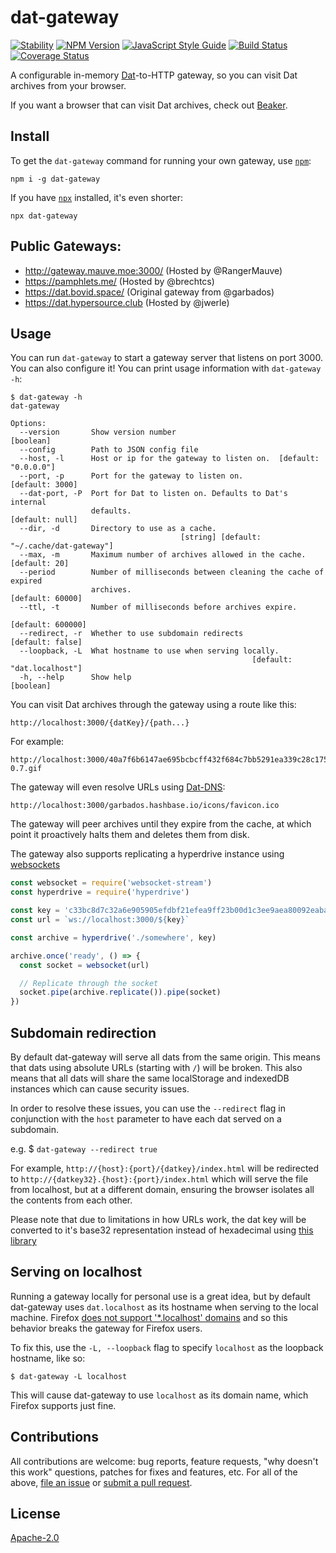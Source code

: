 # dat-gateway

[![Stability](https://img.shields.io/badge/stability-experimental-orange.svg)](https://nodejs.org/api/documentation.html#documentation_stability_index)
[![NPM Version](https://img.shields.io/npm/v/dat-gateway.svg)](https://www.npmjs.com/package/dat-gateway)
[![JavaScript Style Guide](https://img.shields.io/badge/code_style-standard-brightgreen.svg)](https://standardjs.com)
[![Build Status](https://travis-ci.org/garbados/dat-gateway.svg?branch=master)](https://travis-ci.org/garbados/dat-gateway)
[![Coverage Status](https://img.shields.io/coveralls/github/garbados/dat-gateway/master.svg)](https://coveralls.io/github/garbados/dat-gateway?branch=master)

A configurable in-memory [Dat](https://datproject.org/)-to-HTTP gateway, so you can visit Dat archives from your browser.

If you want a browser that can visit Dat archives, check out [Beaker](https://beakerbrowser.com/).

## Install

To get the `dat-gateway` command for running your own gateway, use [`npm`](https://www.npmjs.com/):

```
npm i -g dat-gateway
```

If you have [`npx`](https://github.com/zkat/npx) installed, it's even shorter:

```
npx dat-gateway
```

## Public Gateways:

- http://gateway.mauve.moe:3000/ (Hosted by @RangerMauve)
- https://pamphlets.me/ (Hosted by @brechtcs)
- https://dat.bovid.space/ (Original gateway from @garbados)
- https://dat.hypersource.club (Hosted by @jwerle)

## Usage

You can run `dat-gateway` to start a gateway server that listens on port 3000. You can also configure it! You can print usage information with `dat-gateway -h`:

```
$ dat-gateway -h
dat-gateway

Options:
  --version       Show version number                                  [boolean]
  --config        Path to JSON config file
  --host, -l      Host or ip for the gateway to listen on.  [default: "0.0.0.0"]
  --port, -p      Port for the gateway to listen on.             [default: 3000]
  --dat-port, -P  Port for Dat to listen on. Defaults to Dat's internal
                  defaults.                                      [default: null]
  --dir, -d       Directory to use as a cache.
                                      [string] [default: "~/.cache/dat-gateway"]
  --max, -m       Maximum number of archives allowed in the cache. [default: 20]
  --period        Number of milliseconds between cleaning the cache of expired
                  archives.                                     [default: 60000]
  --ttl, -t       Number of milliseconds before archives expire.
                                                               [default: 600000]
  --redirect, -r  Whether to use subdomain redirects            [default: false]
  --loopback, -L  What hostname to use when serving locally.
                                                      [default: "dat.localhost"]
  -h, --help      Show help                                            [boolean]
```

You can visit Dat archives through the gateway using a route like this:

```
http://localhost:3000/{datKey}/{path...}
```

For example:

```
http://localhost:3000/40a7f6b6147ae695bcbcff432f684c7bb5291ea339c28c1755896cdeb80bd2f9/assets/img/beaker-0.7.gif
```

The gateway will even resolve URLs using [Dat-DNS](https://github.com/beakerbrowser/beaker/wiki/Authenticated-Dat-URLs-and-HTTPS-to-Dat-Discovery):

```
http://localhost:3000/garbados.hashbase.io/icons/favicon.ico
```

The gateway will peer archives until they expire from the cache, at which point it proactively halts them and deletes them from disk.

The gateway also supports replicating a hyperdrive instance using [websockets](https://github.com/maxogden/websocket-stream)

```javascript
const websocket = require('websocket-stream')
const hyperdrive = require('hyperdrive')

const key = 'c33bc8d7c32a6e905905efdbf21efea9ff23b00d1c3ee9aea80092eaba6c4957'
const url = `ws://localhost:3000/${key}`

const archive = hyperdrive('./somewhere', key)

archive.once('ready', () => {
  const socket = websocket(url)

  // Replicate through the socket
  socket.pipe(archive.replicate()).pipe(socket)
})
```

## Subdomain redirection

By default dat-gateway will serve all dats from the same origin. This means that dats using absolute URLs (starting with `/`) will be broken.
This also means that all dats will share the same localStorage and indexedDB instances which can cause security issues.

In order to resolve these issues, you can use the `--redirect` flag in conjunction with the `host` parameter to have each dat served on a subdomain.

e.g. $ `dat-gateway --redirect true`

For example, `http://{host}:{port}/{datkey}/index.html` will be redirected to `http://{datkey32}.{host}:{port}/index.html` which will serve the file from localhost, but at a different domain, ensuring the browser isolates all the contents from each other.

Please note that due to limitations in how URLs work, the dat key will be converted to it's base32 representation instead of hexadecimal using [this library](https://github.com/RangerMauve/hex-to-32)

## Serving on localhost

Running a gateway locally for personal use is a great idea, but by default dat-gateway uses `dat.localhost` as its hostname when serving to the local machine. Firefox [does not support '\*.localhost' domains](https://bugzilla.mozilla.org/show_bug.cgi?id=1433933) and so this behavior breaks the gateway for Firefox users.

To fix this, use the `-L, --loopback` flag to specify `localhost` as the loopback hostname, like so:

```
$ dat-gateway -L localhost
```

This will cause dat-gateway to use `localhost` as its domain name, which Firefox supports just fine.

## Contributions

All contributions are welcome: bug reports, feature requests, "why doesn't this work" questions, patches for fixes and features, etc. For all of the above, [file an issue](https://github.com/garbados/dat-gateway/issues) or [submit a pull request](https://github.com/garbados/dat-gateway/pulls).

## License

[Apache-2.0](https://www.apache.org/licenses/LICENSE-2.0)
